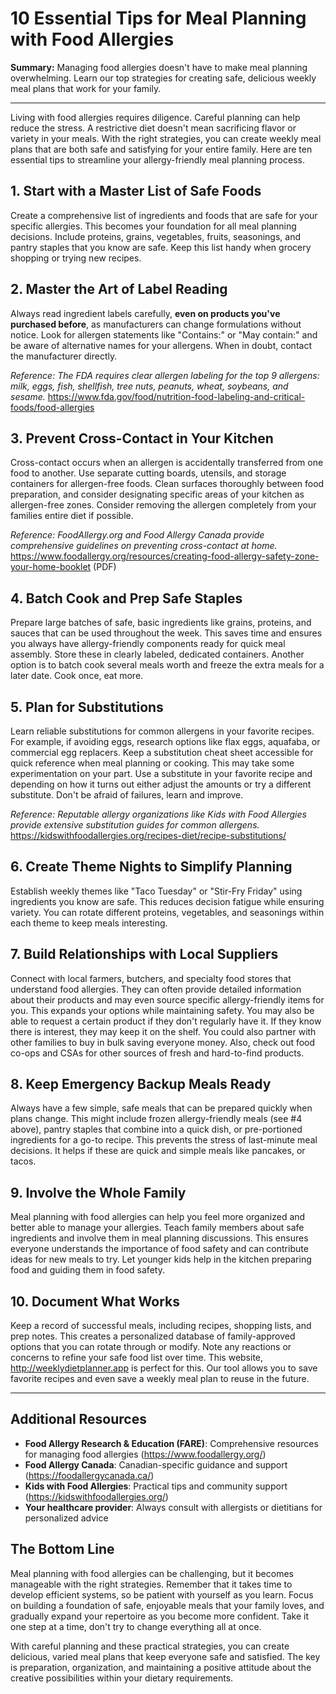 # **10 Essential Tips for Meal Planning with Food Allergies**

**Summary:** Managing food allergies doesn't have to make meal planning overwhelming. Learn our top strategies for creating safe, delicious weekly meal plans that work for your family.

---

Living with food allergies requires diligence.  Careful planning can help reduce the stress.  A restrictive diet doesn't mean sacrificing flavor or variety in your meals. With the right strategies, you can create weekly meal plans that are both safe and satisfying for your entire family. Here are ten essential tips to streamline your allergy-friendly meal planning process.

## 1. **Start with a Master List of Safe Foods**

Create a comprehensive list of ingredients and foods that are safe for your specific allergies. This becomes your foundation for all meal planning decisions. Include proteins, grains, vegetables, fruits, seasonings, and pantry staples that you know are safe. Keep this list handy when grocery shopping or trying new recipes.


## 2. **Master the Art of Label Reading**

Always read ingredient labels carefully, **even on products you've purchased before**, as manufacturers can change formulations without notice. Look for allergen statements like "Contains:" or "May contain:" and be aware of alternative names for your allergens. When in doubt, contact the manufacturer directly.

*Reference: The FDA requires clear allergen labeling for the top 9 allergens: milk, eggs, fish, shellfish, tree nuts, peanuts, wheat, soybeans, and sesame.* https://www.fda.gov/food/nutrition-food-labeling-and-critical-foods/food-allergies 

## 3. **Prevent Cross-Contact in Your Kitchen**

Cross-contact occurs when an allergen is accidentally transferred from one food to another. Use separate cutting boards, utensils, and storage containers for allergen-free foods. Clean surfaces thoroughly between food preparation, and consider designating specific areas of your kitchen as allergen-free zones. Consider removing the allergen completely from your families entire diet if possible.

*Reference: FoodAllergy.org and Food Allergy Canada provide comprehensive guidelines on preventing cross-contact at home.* https://www.foodallergy.org/resources/creating-food-allergy-safety-zone-your-home-booklet (PDF)

## 4. **Batch Cook and Prep Safe Staples**

Prepare large batches of safe, basic ingredients like grains, proteins, and sauces that can be used throughout the week. This saves time and ensures you always have allergy-friendly components ready for quick meal assembly. Store these in clearly labeled, dedicated containers. Another option is to batch cook several meals worth and freeze the extra meals for a later date. Cook once, eat more.

## 5. **Plan for Substitutions**

Learn reliable substitutions for common allergens in your favorite recipes. For example, if avoiding eggs, research options like flax eggs, aquafaba, or commercial egg replacers. Keep a substitution cheat sheet accessible for quick reference when meal planning or cooking. This may take some experimentation on your part. Use a substitute in your favorite recipe and depending on how it turns out either adjust the amounts or try a different substitute. Don't be afraid of failures, learn and improve.

*Reference: Reputable allergy organizations like Kids with Food Allergies provide extensive substitution guides for common allergens.* https://kidswithfoodallergies.org/recipes-diet/recipe-substitutions/

## 6. **Create Theme Nights to Simplify Planning**

Establish weekly themes like "Taco Tuesday" or "Stir-Fry Friday" using ingredients you know are safe. This reduces decision fatigue while ensuring variety. You can rotate different proteins, vegetables, and seasonings within each theme to keep meals interesting.

## 7. **Build Relationships with Local Suppliers**

Connect with local farmers, butchers, and specialty food stores that understand food allergies. They can often provide detailed information about their products and may even source specific allergy-friendly items for you. This expands your options while maintaining safety. You may also be able to request a certain product if they don't regularly have it. If they know there is interest, they may keep it on the shelf. You could also partner with other families to buy in bulk saving everyone money. Also, check out food co-ops and CSAs for other sources of fresh and hard-to-find products.

## 8. **Keep Emergency Backup Meals Ready**

Always have a few simple, safe meals that can be prepared quickly when plans change. This might include frozen allergy-friendly meals (see #4 above), pantry staples that combine into a quick dish, or pre-portioned ingredients for a go-to recipe. This prevents the stress of last-minute meal decisions. It helps if these are quick and simple meals like pancakes, or tacos.

## 9. **Involve the Whole Family**

Meal planning with food allergies can help you feel more organized and better able to manage your allergies. Teach family members about safe ingredients and involve them in meal planning discussions. This ensures everyone understands the importance of food safety and can contribute ideas for new meals to try. Let younger kids help in the kitchen preparing food and guiding them in food safety.

## 10. **Document What Works**

Keep a record of successful meals, including recipes, shopping lists, and prep notes. This creates a personalized database of family-approved options that you can rotate through or modify. Note any reactions or concerns to refine your safe food list over time. This website, http://weeklydietplanner.app is perfect for this. Our tool allows you to save favorite recipes and even save a weekly meal plan to reuse in the future.

---

## Additional Resources

- **Food Allergy Research & Education (FARE)**: Comprehensive resources for managing food allergies (https://www.foodallergy.org/)
- **Food Allergy Canada**: Canadian-specific guidance and support (https://foodallergycanada.ca/)
- **Kids with Food Allergies**: Practical tips and community support (https://kidswithfoodallergies.org/)
- **Your healthcare provider**: Always consult with allergists or dietitians for personalized advice


## The Bottom Line

Meal planning with food allergies can be challenging, but it becomes manageable with the right strategies. Remember that it takes time to develop efficient systems, so be patient with yourself as you learn. Focus on building a foundation of safe, enjoyable meals that your family loves, and gradually expand your repertoire as you become more confident. Take it one step at a time, don't try to change everything all at once.

With careful planning and these practical strategies, you can create delicious, varied meal plans that keep everyone safe and satisfied. The key is preparation, organization, and maintaining a positive attitude about the creative possibilities within your dietary requirements.
